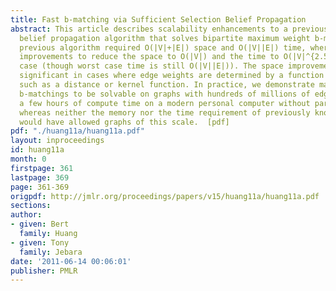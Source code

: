 ```yaml
---
title: Fast b-matching via Sufficient Selection Belief Propagation
abstract: This article describes scalability enhancements to a previously established
  belief propagation algorithm that solves bipartite maximum weight b-matching. The
  previous algorithm required O(|V|+|E|) space and O(|V||E|) time, whereas we apply
  improvements to reduce the space to O(|V|) and the time to O(|V|^{2.5}) in the expected
  case (though worst case time is still O(|V||E|)). The space improvement is most
  significant in cases where edge weights are determined by a function of node descriptors,
  such as a distance or kernel function. In practice, we demonstrate maximum weight
  b-matchings to be solvable on graphs with hundreds of millions of edges in only
  a few hours of compute time on a modern personal computer without parallelization,
  whereas neither the memory nor the time requirement of previously known algorithms
  would have allowed graphs of this scale.  [pdf]
pdf: "./huang11a/huang11a.pdf"
layout: inproceedings
id: huang11a
month: 0
firstpage: 361
lastpage: 369
page: 361-369
origpdf: http://jmlr.org/proceedings/papers/v15/huang11a/huang11a.pdf
sections: 
author:
- given: Bert
  family: Huang
- given: Tony
  family: Jebara
date: '2011-06-14 00:06:01'
publisher: PMLR
---
```

